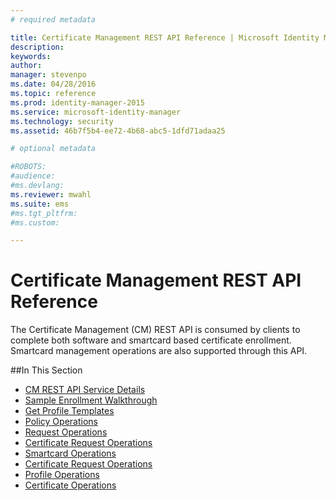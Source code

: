 ```yaml
---
# required metadata

title: Certificate Management REST API Reference | Microsoft Identity Manager
description:
keywords:
author: 
manager: stevenpo
ms.date: 04/28/2016
ms.topic: reference
ms.prod: identity-manager-2015
ms.service: microsoft-identity-manager
ms.technology: security
ms.assetid: 46b7f5b4-ee72-4b68-abc5-1dfd71adaa25

# optional metadata

#ROBOTS:
#audience:
#ms.devlang:
ms.reviewer: mwahl
ms.suite: ems
#ms.tgt_pltfrm:
#ms.custom:

---
```


# Certificate Management REST API Reference
The Certificate Management (CM) REST API is consumed by clients to complete both software and smartcard based certificate enrollment. Smartcard management operations are also supported through this API.

##In This Section

- [CM REST API Service Details](certificate-management-rest-api-service-details.md)
- [Sample Enrollment Walkthrough](sample-enrollment-walkthrough.md)
- [Get Profile Templates](get-profile-templates.md)
- [Policy Operations](policy-operations.md)
- [Request Operations](request-operations.md)
- [Certificate Request Operations](certificate-request-operations.md)
- [Smartcard Operations](smartcard-operations.md)
- [Certificate Request Operations](certificate-request-operations.md)
- [Profile Operations](profile-operations.md)
- [Certificate Operations](certificate-operations.md)
